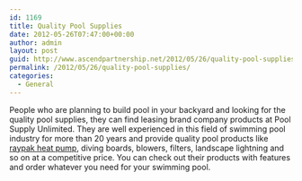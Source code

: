 ```yaml
---
id: 1169
title: Quality Pool Supplies
date: 2012-05-26T07:47:00+00:00
author: admin
layout: post
guid: http://www.ascendpartnership.net/2012/05/26/quality-pool-supplies/
permalink: /2012/05/26/quality-pool-supplies/
categories:
  - General
---
```

People who are planning to build pool in your backyard and looking for the quality pool supplies, they can find leasing brand company products at Pool Supply Unlimited. They are well experienced in this field of swimming pool industry for more than 20 years and provide quality pool products like [raypak heat pump](http://www.poolsupplyunlimited.com/products/RaypakHeatPumps/150), diving boards, blowers, filters, landscape lightning and so on at a competitive price. You can check out their products with features and order whatever you need for your swimming pool.